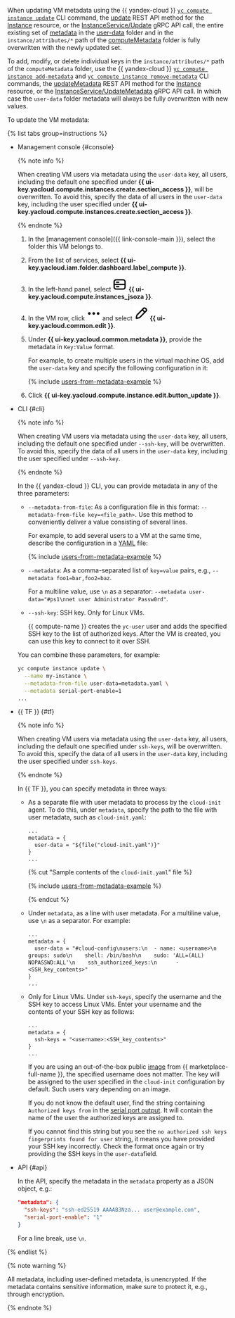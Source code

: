 When updating VM metadata using the {{ yandex-cloud }} [`yc compute instance update`](../../../cli/cli-ref/compute/cli-ref/instance/update.md) CLI command, the [update](../../../compute/api-ref/Instance/update.md) REST API method for the [Instance](../../../compute/api-ref/Instance/index.md) resource, or the [InstanceService/Update](../../../compute/api-ref/grpc/Instance/update.md) gRPC API call, the entire existing set of [metadata](../../../compute/concepts/vm-metadata.md) in the [user-data](../../../compute/concepts/metadata/directories.md#dir-user) folder and in the `instance/attributes/*` path of the [computeMetadata](../../../compute/concepts/metadata/directories.md#dir-compute) folder is fully overwritten with the newly updated set.

To add, modify, or delete individual keys in the `instance/attributes/*` path of the `computeMetadata` folder, use the {{ yandex-cloud }} [`yc compute instance add-metadata`](../../../cli/cli-ref/compute/cli-ref/instance/add-metadata.md) and [`yc compute instance remove-metadata`](../../../cli/cli-ref/compute/cli-ref/instance/remove-metadata.md) CLI commands, the [updateMetadata](../../../compute/api-ref/Instance/updateMetadata.md) REST API method for the [Instance](../../../compute/api-ref/Instance/index.md) resource, or the [InstanceService/UpdateMetadata](../../../compute/api-ref/grpc/Instance/updateMetadata.md) gRPC API call. In which case the `user-data` folder metadata will always be fully overwritten with new values.

To update the VM metadata:

{% list tabs group=instructions %}

- Management console {#console}

  {% note info %}

  When creating VM users via metadata using the `user-data` key, all users, including the default one specified under **{{ ui-key.yacloud.compute.instances.create.section_access }}**, will be overwritten. To avoid this, specify the data of all users in the `user-data` key, including the user specified under **{{ ui-key.yacloud.compute.instances.create.section_access }}**.

  {% endnote %}

  1. In the [management console]({{ link-console-main }}), select the folder this VM belongs to.
  1. From the list of services, select **{{ ui-key.yacloud.iam.folder.dashboard.label_compute }}**.
  1. In the left-hand panel, select ![image](../../../_assets/console-icons/server.svg) **{{ ui-key.yacloud.compute.instances_jsoza }}**.
  1. In the VM row, click ![image](../../../_assets/console-icons/ellipsis.svg) and select ![image](../../../_assets/console-icons/pencil.svg) **{{ ui-key.yacloud.common.edit }}**.
  1. Under **{{ ui-key.yacloud.common.metadata }}**, provide the metadata in `Key:Value` format.

      For example, to create multiple users in the virtual machine OS, add the `user-data` key and specify the following configuration in it:

      {% include [users-from-metadata-example](../users-from-metadata-example.md) %}

  1. Click **{{ ui-key.yacloud.compute.instance.edit.button_update }}**.

- CLI {#cli}

  {% note info %}

  When creating VM users via metadata using the `user-data` key, all users, including the default one specified under `--ssh-key`, will be overwritten. To avoid this, specify the data of all users in the `user-data` key, including the user specified under `--ssh-key`.

  {% endnote %}

  In the {{ yandex-cloud }} CLI, you can provide metadata in any of the three parameters:

  * `--metadata-from-file`: As a configuration file in this format: `--metadata-from-file key=<file_path>`. Use this method to conveniently deliver a value consisting of several lines.

      For example, to add several users to a VM at the same time, describe the configuration in a [YAML](https://yaml.org/) file:

      {% include [users-from-metadata-example](../users-from-metadata-example.md) %}

  * `--metadata`: As a comma-separated list of `key=value` pairs, e.g., `--metadata foo1=bar,foo2=baz`.

      For a multiline value, use `\n` as a separator: `--metadata user-data="#ps1\nnet user Administrator Passw0rd"`.
  * `--ssh-key`: SSH key. Only for Linux VMs.

    {{ compute-name }} creates the `yc-user` user and adds the specified SSH key to the list of authorized keys. After the VM is created, you can use this key to connect to it over SSH.

  You can combine these parameters, for example:

  ```bash
  yc compute instance update \
    --name my-instance \
    --metadata-from-file user-data=metadata.yaml \
    --metadata serial-port-enable=1
  ...
  ```

- {{ TF }} {#tf}

  {% note info %}

  When creating VM users via metadata using the `user-data` key, all users, including the default one specified under `ssh-keys`, will be overwritten. To avoid this, specify the data of all users in the `user-data` key, including the user specified under `ssh-keys`.

  {% endnote %}

  In {{ TF }}, you can specify metadata in three ways:
  * As a separate file with user metadata to process by the `cloud-init` agent. To do this, under `metadata`, specify the path to the file with user metadata, such as `cloud-init.yaml`:

    ```hcl
    ...
    metadata = {
      user-data = "${file("cloud-init.yaml")}"
    }
    ...
    ```

    {% cut "Sample contents of the `cloud-init.yaml`" file %}

    {% include [users-from-metadata-example](../users-from-metadata-example.md) %}

    {% endcut %}

  * Under `metadata`, as a line with user metadata. For a multiline value, use `\n` as a separator. For example:

    ```hcl
    ...
    metadata = {
      user-data = "#cloud-config\nusers:\n  - name: <username>\n    groups: sudo\n    shell: /bin/bash\n    sudo: 'ALL=(ALL) NOPASSWD:ALL'\n    ssh_authorized_keys:\n      - <SSH_key_contents>"
    }
    ...
    ```

  * Only for Linux VMs. Under `ssh-keys`, specify the username and the SSH key to access Linux VMs. Enter your username and the contents of your SSH key as follows:

    ```hcl
    ...
    metadata = {
      ssh-keys = "<username>:<SSH_key_contents>"
    }
    ...
    ```

    If you are using an out-of-the-box public [image](../../../compute/concepts/image.md) from {{ marketplace-full-name }}, the specified username does not matter. The key will be assigned to the user specified in the `cloud-init` configuration by default. Such users vary depending on an image.

    If you do not know the default user, find the string containing `Authorized keys from` in the [serial port output](../../../compute/operations/vm-info/get-serial-port-output.md). It will contain the name of the user the authorized keys are assigned to.

    If you cannot find this string but you see the `no authorized ssh keys fingerprints found for user` string, it means you have provided your SSH key incorrectly. Check the format once again or try providing the SSH keys in the `user-data`field.

- API {#api}

  In the API, specify the metadata in the `metadata` property as a JSON object, e.g.:

  ```json
  "metadata": {
    "ssh-keys": "ssh-ed25519 AAAAB3Nza... user@example.com",
    "serial-port-enable": "1"
  }
  ```

  For a line break, use `\n`.

{% endlist %}

{% note warning %}

All metadata, including user-defined metadata, is unencrypted. If the metadata contains sensitive information, make sure to protect it, e.g., through encryption.

{% endnote %}